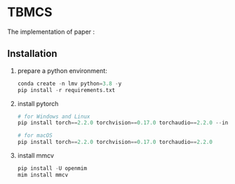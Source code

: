 # TBMCS
The implementation of paper :





## Installation

1. prepare a python environment:

   ```python
   conda create -n lmv python=3.8 -y
   pip install -r requirements.txt
   ```

2. install pytorch

   ```python
   # for Windows and Linux
   pip install torch==2.2.0 torchvision==0.17.0 torchaudio==2.2.0 --index-url https://download.pytorch.org/whl/cu121
   
   # for macOS
   pip install torch==2.2.0 torchvision==0.17.0 torchaudio==2.2.0
   ```

3. install mmcv

   ```python
   pip install -U openmim
   mim install mmcv
   ```

   
